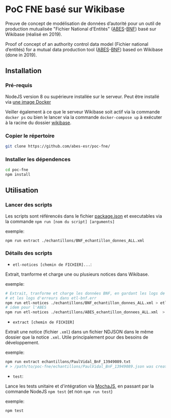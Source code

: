 # PoC FNE basé sur Wikibase

Preuve de concept de modélisation de données d’autorité pour un outil de production mutualisée "Fichier National d'Entités" ([ABES](http://www.abes.fr/)-[BNF](https://www.bnf.fr/fr)) basé sur Wikibase (réalisé en 2019).


Proof of concept of an authority control data model (Fichier national
d’entités) for a mutual data production tool ([ABES](http://www.abes.fr/)-[BNF](https://www.bnf.fr)) based on Wikibase (done in 2019).

## Installation

### Pré-requis

NodeJS version 8 ou supérieure installée sur le serveur. Peut être installé via [une image Docker](https://jdlm.info/articles/2016/03/06/lessons-building-node-app-docker.html)

Veiller également à ce que le serveur Wikibase soit actif via la commande `docker ps` ou bien le lancer via la commande `docker-compose up` à exécuter à la racine du dossier [wikibase](https://github.com/abes-esr/poc-fne-wikibase-docker).

### Copier le répertoire
```sh
git clone https://github.com/abes-esr/poc-fne/
```

### Installer les dépendences
```sh
cd poc-fne
npm install
```

## Utilisation

### Lancer des scripts

Les scripts sont référencés dans le fichier [package.json](https://github.com/abes-esr/poc-fne/blob/naive-etl/package.json) et executables via la commande `npm run [nom du script] [arguments]`

exemple:

`npm run extract ./echantillons/BNF_echantillon_donnes_ALL.xml`

### Détails des scripts

- `etl-notices [chemin de FICHIER]...`:

Extrait, tranforme et charge une ou plusieurs notices dans Wikibase.

exemple:

```sh
# Extrait, tranforme et charge les données BNF, en gardant les logs de chargement dans etl-bnf.log
# et les logs d'erreurs dans etl-bnf.err
npm run etl-notices ./echantillons/BNF_echantillon_donnes_ALL.xml > etl-bnf.log 2> etl-bnf.err
# idem pour l'ABES
npm run etl-notices ./echantillons/ABES_echantillon_donnees_ALL.xml  > etl-abes.log 2> etl-abes.err
```

- `extract [chemin de FICHIER]`

Extrait une notice (fichier `.xml`) dans un fichier NDJSON dans le même dossier que la notice `.xml`. Utile principalement pour des besoins de développement.

exemple:

```sh
npm run extract echantillons/PaulVidal_BnF_13949089.txt
# > /path/to/poc-fne/echantillons/PaulVidal_BnF_13949089.json was created.
```

- `test`:

Lance les tests unitaire et d'intégration via [MochaJS](https://mochajs.org/), en passant par la commande NodeJS `npm test` (et non `npm run test`)

exemple:

```sh
npm test
```

